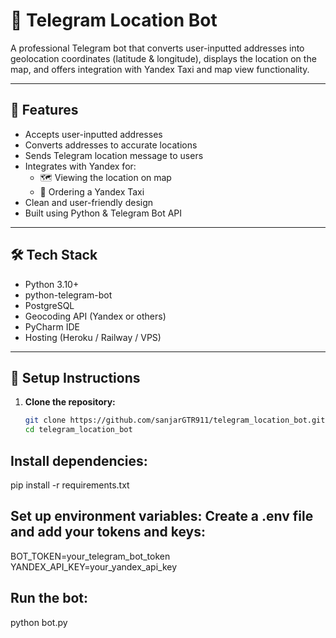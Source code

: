 # 📍 Telegram Location Bot

A professional Telegram bot that converts user-inputted addresses into geolocation coordinates (latitude & longitude), displays the location on the map, and offers integration with Yandex Taxi and map view functionality.

---

## 🚀 Features

- Accepts user-inputted addresses
- Converts addresses to accurate locations
- Sends Telegram location message to users
- Integrates with Yandex for:
  - 🗺 Viewing the location on map
  - 🚕 Ordering a Yandex Taxi
- Clean and user-friendly design
- Built using Python & Telegram Bot API

---

## 🛠 Tech Stack

- Python 3.10+
- python-telegram-bot
- PostgreSQL
- Geocoding API (Yandex or others)
- PyCharm IDE
- Hosting (Heroku / Railway / VPS)

---

## 🧰 Setup Instructions

1. **Clone the repository:**
   ```bash
   git clone https://github.com/sanjarGTR911/telegram_location_bot.git
   cd telegram_location_bot
   
## Install dependencies:

pip install -r requirements.txt

## Set up environment variables: Create a .env file and add your tokens and keys:

BOT_TOKEN=your_telegram_bot_token
YANDEX_API_KEY=your_yandex_api_key

## Run the bot:

python bot.py
